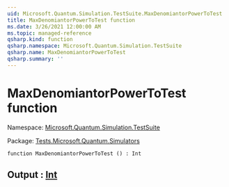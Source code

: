 ```yaml
---
uid: Microsoft.Quantum.Simulation.TestSuite.MaxDenomiantorPowerToTest
title: MaxDenomiantorPowerToTest function
ms.date: 3/26/2021 12:00:00 AM
ms.topic: managed-reference
qsharp.kind: function
qsharp.namespace: Microsoft.Quantum.Simulation.TestSuite
qsharp.name: MaxDenomiantorPowerToTest
qsharp.summary: ''
---
```


# MaxDenomiantorPowerToTest function

Namespace: [Microsoft.Quantum.Simulation.TestSuite](xref:Microsoft.Quantum.Simulation.TestSuite)

Package: [Tests.Microsoft.Quantum.Simulators](https://nuget.org/packages/Tests.Microsoft.Quantum.Simulators)




```qsharp
function MaxDenomiantorPowerToTest () : Int
```


## Output : [Int](xref:microsoft.quantum.lang-ref.int)

